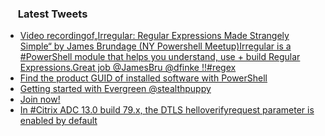 <h3><a href="https://twitter.com/endi24"><img height=16 src="https://upload.wikimedia.org/wikipedia/sco/9/9f/Twitter_bird_logo_2012.svg"></a> Latest Tweets</h3>

<!-- BLOG-POST-LIST:START -->
- [Video recordingof„Irregular: Regular Expressions Made Strangely Simple“ by James Brundage (NY Powershell Meetup)Irregular is a #PowerShell module that helps you understand, use + build Regular Expressions.Great job @JamesBru @dfinke !!#regex](https://rss.app/articles/cb4e791f6f6d729c074351566bd3a7c508111d6e1a31b6e890b6c809918773d2f150f40f61d8db61f3ab6e7fdf1c0f9561d16ce1c3)
- [Find the product GUID of installed software with PowerShell](https://rss.app/articles/cb4e791f6f6d729c074351566bd3a7c508111d6e1a31b6e890b6c809918773d2f150f40f61d8db6ff6a56d7fdf16069568d46ee7c6)
- [Getting started with Evergreen  @stealthpuppy](https://rss.app/articles/cb4e791f6f6d729c074351566bd3a7c508111d6e1a31b6e890b6c809918773d2f150f40f61d8db6cf6aa6978d91d099663d26ee1c3)
- [Join now!](https://rss.app/articles/cb4e791f6f6d729c074351566bd3a7c508111d6e1a31b6e890b6c809918773d2f150f40f61d8da61f0a0697ed614099566d66ce3c7)
- [In #Citrix ADC 13.0 build 79.x, the DTLS helloverifyrequest parameter is enabled by default](https://rss.app/articles/cb4e791f6f6d729c074351566bd3a7c508111d6e1c2ca6e0ceea881581c974d3e30bb04f76d9dd60f3a66f78d611069464d66ee2cb177e12)
<!-- BLOG-POST-LIST:END -->
